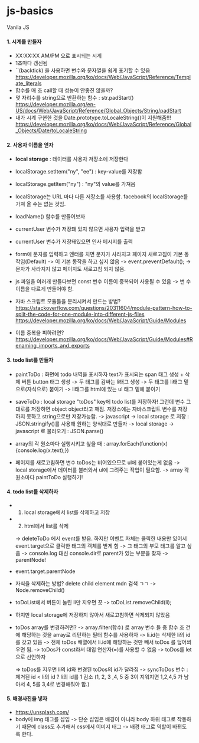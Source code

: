 # js-basics

Vanila JS

#### 1. 시계를 만들자

-   XX:XX:XX AM/PM 으로 표시되는 시계
-   1초마다 갱신됨
-   ``(backtick) 을 사용하면 변수와 문자열을 쉽게 표기할 수 있음
    https://developer.mozilla.org/ko/docs/Web/JavaScript/Reference/Template_literals
-   함수를 매 초 call할 때 성능이 안좋진 않을까?
-   몇 자리수를 string으로 반환하는 함수 : str.padStart()
    https://developer.mozilla.org/en-US/docs/Web/JavaScript/Reference/Global_Objects/String/padStart
-   내가 시계 구현한 것을 Date.prototype.toLocaleString()이 지원해줌!!!
    https://developer.mozilla.org/ko/docs/Web/JavaScript/Reference/Global_Objects/Date/toLocaleString

#### 2. 사용자 이름을 얻자

-   **local storage** : 데이터를 사용자 저장소에 저장한다
-   localStorage.setItem("ny", "ee") : key-value를 저장함
-   localStorage.getItem("ny") : "ny"의 value를 가져옴
-   localStorage는 URL 마다 다른 저장소를 사용함. facebook의 localStorage를 가져
    올 수는 없는 것임.

-   loadName() 함수를 만들어보자
-   currentUser 변수가 저장돼 있지 않으면 사용자 입력을 받고
-   currentUser 변수가 저장돼있으면 인사 메시지를 출력

-   form에 문자를 입력하고 엔터를 치면 문자가 사라지고 페이지 새로고침이 기본 동
    작임(Default) -> 이 기본 동작을 하고 싶지 않음 -> event.preventDefault(); ->
    문자가 사라지지 않고 페이지도 새로고침 되지 않음.

-   js 파일을 여러개 만들다보면 const 변수 이름이 중복되어 사용될 수 있음 -> 변
    수이름을 다르게 만들어야 함.
-   자바 스크립트 모듈들을 분리시켜서 만드는 방법?
    https://stackoverflow.com/questions/20311604/module-pattern-how-to-split-the-code-for-one-module-into-different-js-files
    https://developer.mozilla.org/ko/docs/Web/JavaScript/Guide/Modules
-   이름 중복을 피하려면?
    https://developer.mozilla.org/ko/docs/Web/JavaScript/Guide/Modules#Renaming_imports_and_exports

#### 3. todo list를 만들자

-   paintToDo : 화면에 todo 내역을 표시하자 text가 표시되는 span 태그 생성 + 삭
    제 버튼 button 태그 생성 -> 두 태그를 감싸는 li태그 생성 -> 두 태그를 li태그
    밑으로(자식으로) 붙이기 -> li태그를 html에 있는 ul 태그 밑에 붙이기

-   saveToDo : local storage "toDos" key에 todo list를 저장하자! 그런데 변수 그
    대로를 저장하면 object object라고 깨짐. 저장소에는 자바스크립트 변수를 저장
    하지 못하고 string으로만 저장가능함. -> javascript -> local storage 로 저장
    : JSON.stringify()를 사용해 원하는 양식대로 만들자 -> local storage ->
    javascript 로 불러오기 : JSON.parse()

-   array의 각 원소마다 실행시키고 싶을 때 :
    array.forEach(function(x){console.log(x.text);})

-   페이지를 새로고침하면 변수 toDos는 비어있으므로 ul에 붙어있는게 없음 ->
    local storage에서 데이터를 불러와서 ul에 그려주는 작업이 필요함. -> array 각
    원소마다 paintToDo 실행하기!

#### 4. todo list를 삭제하자

-   1. local storage에서 list를 삭제하고 저장
-   2. html에서 list를 삭제

    -> deleteToDo 에서 event를 받음. 하지만 이벤트 자체는 클릭한 내용만 있어서
    event.target으로 클릭한 태그의 객체를 받게 함 -> 그 태그의 부모 태그를 알고
    싶음 -> console.log 대신 console.dir로 parent가 있는 부분을 찾자 ->
    parentNode!

-   event.target.parentNode
-   자식을 삭제하는 방법? delete child element mdn 검색 ㄱㄱ ->
    Node.removeChild()
-   toDoList에서 버튼이 눌린 li만 지우면 끗 -> toDoList.removeChild(li);
-   하지만 local storage에 저장하지 않아서 새로고침하면 삭제되지 않았음

-   toDos array를 변경하려면? -> array.filter(함수) 로 array 변수 들 중 함수 조
    건에 해당하는 것을 array로 리턴하는 필터 함수를 사용하자 -> li.id는 삭제한
    li의 id를 갖고 있음 -> 전체 toDos 배열에서 li.id에 해당하는 것만 빼서 toDos
    를 덮어씌우면 됨. -> toDos가 const라서 대입 연산자(=)를 사용할 수 없음 ->
    toDos를 let으로 선언하자

    => toDos를 지우면 li의 id와 변경된 toDos의 id가 달라짐 -> syncToDos 변수 :
    제거된 id < li의 id ? li의 id를 1 감소 (1, 2, 3 ,4, 5 중 3이 지워지면
    1,2,4,5 가 남아서 4, 5를 3,4로 변경해줘야 함.)

#### 5. 배경사진을 넣자

-   https://unsplash.com/
-   body에 img 태그를 삽입 -> 단순 삽입은 배경이 아니라 body 하위 태그로 작동하
    기 때문에 class도 추가해서 css에서 이미지 태그 -> 배경 태그로 역할이 바뀌도
    록 한다.
